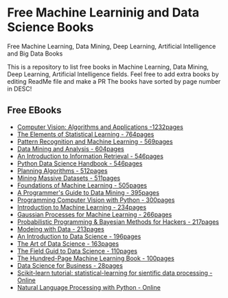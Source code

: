 # Free Machine Learninig and Data Science Books
Free Machine Learning, Data Mining, Deep Learning, Artificial Intelligence and Big Data Books

This is a repository to list free books in Machine Learning, Data Mining, Deep Learning, Artificial Intelligence fields. Feel free to add extra books by editing ReadMe file and make a PR
The books have sorted by page number in DESC!

## Free EBooks
+ [Computer Vision: Algorithms and Applications -1232pages](http://szeliski.org/Book/)
+ [The Elements of Statistical Learning - 764pages](https://web.stanford.edu/~hastie/ElemStatLearn//printings/ESLII_print12.pdf)
+ [Pattern Recognition and Machine Learning - 569pages](https://nlp.stanford.edu/IR-book/pdf/irbookprint.pdf)
+ [Data Mining and Analysis - 604pages](http://www.dataminingbook.info/pmwiki.php/Main/BookPathUploads?action=downloadman&upname=book-20160121.pdf)
+ [An Introduction to Information Retrieval - 546pages](https://jakevdp.github.io/PythonDataScienceHandbook/)
+ [Python Data Science Handbook - 546pages](https://jakevdp.github.io/PythonDataScienceHandbook/)
+ [Planning Algorithms - 512pages](http://lavalle.pl/planning/)
+ [Mining Massive Datasets - 511pages](http://www.mmds.org/#ver21)
+ [Foundations of Machine Learning - 505pages](https://cs.nyu.edu/~mohri/mlbook/)
+ [A Programmer's Guide to Data Mining - 395pages](http://guidetodatamining.com/)
+ [Programming Computer Vision with Python - 300pages](http://programmingcomputervision.com/)
+ [Introduction to Machine Learning - 234pages](https://alex.smola.org/drafts/)
+ [Gaussian Processes for Machine Learning - 266pages](https://gaussianprocess.org/gpml/chapters/)
+ [Probabilistic Programming & Bayesian Methods for Hackers - 217pages](https://camdavidsonpilon.github.io/Probabilistic-Programming-and-Bayesian-Methods-for-Hackers/)
+ [Modeing with Data - 213pages](https://modelingwithdata.org/about_the_book.html)
+ [An Introduction to Data Science - 196pages](https://docs.google.com/file/d/0B6iefdnF22XQeVZDSkxjZ0Z5VUE/edit?pli=1)
+ [The Art of Data Science - 163pages](https://leanpub.com/artofdatascience)
+ [The Field Guid to Data Science - 110pages](https://www.researchgate.net/publication/258698880_The_Field_Guide_to_Data_Science)
+ [The Hundred-Page Machine Learning Book - 100pages](http://themlbook.com/wiki/doku.php)
+ [Data Science for Business - 28pages](https://www.researchgate.net/publication/256438799_Data_Science_for_Business)
+ [Scikit-learn tutorial: statistical-learning for sientific data processing - Online](http://gael-varoquaux.info/scikit-learn-tutorial/)
+ [Natural Language Processing with Python - Online](https://www.nltk.org/book/)

